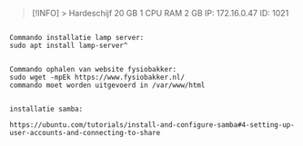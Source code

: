 > [!INFO] >
> Hardeschijf 20 GB
> 1 CPU
> RAM 2 GB
> IP: 172.16.0.47
> ID: 1021

```

Commando installatie lamp server:
sudo apt install lamp-server^

```

```

Commando ophalen van website fysiobakker:
sudo wget -mpEk https://www.fysiobakker.nl/
commando moet worden uitgevoerd in /var/www/html

```

```

installatie samba:

https://ubuntu.com/tutorials/install-and-configure-samba#4-setting-up-user-accounts-and-connecting-to-share

```

